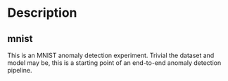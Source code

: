 # Description
## mnist
This is an MNIST anomaly detection experiment. Trivial the dataset and model may be, this is a starting point of an end-to-end anomaly detection pipeline.
